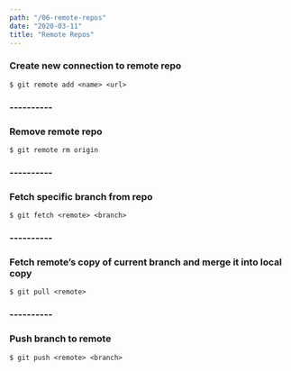 ```yaml
---
path: "/06-remote-repos"
date: "2020-03-11"
title: "Remote Repos"
---
```


### Create new connection to remote repo

    $ git remote add <name> <url>

### ----------

### Remove remote repo

    $ git remote rm origin

### ----------

### Fetch specific branch from repo

    $ git fetch <remote> <branch>

### ----------

### Fetch remote’s copy of current branch and merge it into local copy

    $ git pull <remote>

### ----------

### Push branch to remote

    $ git push <remote> <branch>
